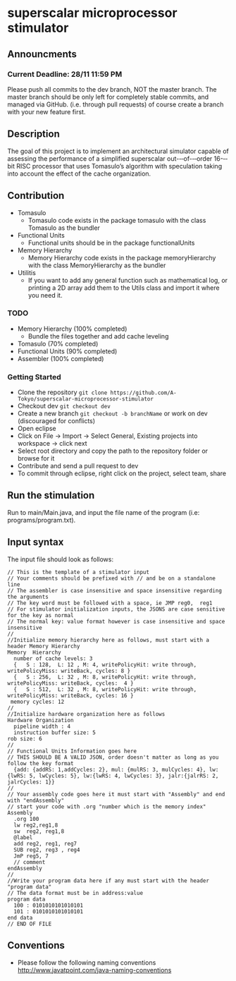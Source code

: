 # superscalar microprocessor stimulator

## Announcments
###  Current Deadline: 28/11 11:59 PM
Please push all commits to the dev branch, NOT the master branch. The master branch should be only left for completely stable commits, and managed via GitHub. (i.e. through pull requests) of course create a branch with your new feature first.

## Description
The goal of this project is to implement an architectural simulator capable of assessing the performance of a simplified superscalar out-‐‐of-‐‐order 16-‐‐bit RISC
processor that uses Tomasulo’s algorithm with speculation taking into account the effect of the cache organization.


## Contribution
- Tomasulo
    - Tomasulo code exists in the package tomasulo with the class Tomasulo as the bundler
- Functional Units
    - Functional units should be in the package functionalUnits
- Memory Hierarchy
    - Memory Hierarchy code exists in the package memoryHierarchy with the class MemoryHierarchy as the bundler
- Utilitis
    - If you want to add any general function such as mathematical log, or printing a 2D array add them to the Utils class and     import it where you need it.


### TODO
- Memory Hierarchy (100% completed)
    - Bundle the files together and add cache leveling
- Tomasulo (70% completed)
- Functional Units (90% completed)
- Assembler (100% completed)


### Getting Started

- Clone the repository  `git clone https://github.com/A-Tokyo/superscalar-microprocessor-stimulator`
- Checkout dev `git checkout dev`
- Create a new branch `git checkout -b branchName` or work on dev (discouraged for conflicts)
- Open eclipse
- Click on File -> Import -> Select General, Existing projects into workspace -> click next
- Select root directory and copy the path to the repository folder or browse for it
- Contribute and send a pull request to dev
- To commit through eclipse, right click on the project, select team, share

## Run the stimulation
Run to main/Main.java, and input the file name of the program (i.e: programs/program.txt).

## Input syntax
The input file should look as follows:
```
// This is the template of a stimulator input
// Your comments should be prefixed with // and be on a standalone line
// The assembler is case insensitive and space insensitive regarding the arguments
// The key word must be followed with a space, ie JMP reg0,  reg1
// For stimulator initialization inputs, the JSONS are case sensitive for the key as normal
// The normal key: value format however is case insensitive and space insensitive
//
//Initialize memory hierarchy here as follows, must start with a header Memory Hierarchy
Memory  Hierarchy
  number of cache levels: 3
  {   S : 128,  L: 12 , M: 4, writePolicyHit: write through, writePolicyMiss: writeBack, cycles: 8 }
  {   S : 256,  L: 32 , M: 8, writePolicyHit: write through, writePolicyMiss: writeBack, cycles:  4 }
  {   S : 512,  L: 32 , M: 8, writePolicyHit: write through, writePolicyMiss: writeBack, cycles: 16 }
 memory cycles: 12
//
//Initialize hardware organization here as follows
Hardware Organization
  pipeline width : 4
  instruction buffer size: 5
rob size: 6
//
// Functional Units Information goes here
// THIS SHOULD BE A VALID JSON, order doesn't matter as long as you follow the key format
  {add: {addRS: 1,addCycles: 2}, mul: {mulRS: 3, mulCycles: 4}, lw:{lwRS: 5, lwCycles: 5}, lw:{lwRS: 4, lwCycles: 3}, jalr:{jalrRS: 2, jalrCycles: 1}}
//
// Your assembly code goes here it must start with "Assembly" and end with "endAssembly"
// start your code with .org "number which is the memory index"
Assembly
  .org 100
  lw reg2,reg1,8
  sw  reg2, reg1,8
  @label
  add reg2, reg1, reg7
  SUB reg2, reg3 , reg4
  JmP reg5, 7
  // comment
endAssembly
//
//Write your program data here if any must start with the header "program data"
// The data format must be in address:value
program data
  100 : 0101010101010101
  101 : 0101010101010101
end data
// END OF FILE

```

## Conventions
- Please follow the following naming conventions http://www.javatpoint.com/java-naming-conventions
